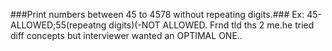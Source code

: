 ###Print numbers between 45 to 4578 without repeating digits.###
Ex: 45-ALLOWED;55(repeatng digits)(-NOT ALLOWED. Frnd tld ths 2 me.he tried diff concepts but interviewer wanted an OPTIMAL ONE..
